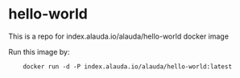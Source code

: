 # hello-world                                                                                                           
This is a repo for index.alauda.io/alauda/hello-world docker image                                                      
                                                                                                                        
Run this image by:                                                                                                      
                                                                                                                        
        docker run -d -P index.alauda.io/alauda/hello-world:latest 
